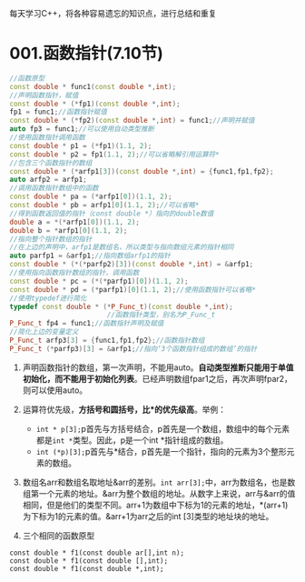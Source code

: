 每天学习C++，将各种容易遗忘的知识点，进行总结和重复
# 001.函数指针(7.10节)
```cpp
//函数原型
const double * func1(const double *,int);
//声明函数指针，赋值
const double * (*fp1)(const double *,int);
fp1 = func1;//函数指针赋值
const double * (*fp2)(const double *,int) = func1;//声明并赋值
auto fp3 = func1;//可以使用自动类型推断
//使用函数指针调用函数
const double * p1 = (*fp1)(1.1, 2);
const double * p2 = fp1(1.1, 2);//可以省略解引用运算符*
//包含三个函数指针的数组
const double * (*arfp1[3])(const double *,int) = {func1,fp1,fp2};
auto arfp2 = arfp1;
//调用函数指针数组中的函数
const double * pa = (*arfp1[0])(1.1, 2);
const double * pb = arfp1[0](1.1, 2);//可以省略*
//得到函数返回值的指针（const double *）指向的double数值
double a = *(*arfp1[0])(1.1, 2);
double b = *arfp1[0](1.1, 2);
//指向整个指针数组的指针
//在上边的声明中，arfp1是数组名，所以类型与指向数组元素的指针相同
auto parfp1 = &arfp1;//指向数组arfp1的指针
const double * (*(*parfp2)[3])(const double *,int) = &arfp1;
//使用指向函数指针数组的指针，调用函数
const double * pc = (*(*parfp1)[0])(1.1, 2);
const double * pd = (*parfp1)[0](1.1, 2);//使用函数指针可以省略*
//使用typedef进行简化
typedef const double * (*P_Func_t)(const double *,int);
						//函数指针类型，别名为P_Func_t
P_Func_t fp4 = func1;//函数指针声明及赋值
//简化上边的变量定义
P_Func_t arfp3[3] = {func1,fp1,fp2};//函数指针数组
P_Func_t (*parfp3)[3] = &arfp1;//指向‘3个函数指针组成的数组’的指针
```
1. 声明函数指针的数组，第一次声明，不能用auto。**自动类型推断只能用于单值初始化，而不能用于初始化列表**。已经声明数组fpar1之后，再次声明fpar2，则可以使用auto。
2. 运算符优先级，**方括号和圆括号，比\*的优先级高**。举例：

   + `int * p[3];`p首先与方括号结合，p首先是一个数组，数组中的每个元素都是`int *`类型。因此，p是一个int \*指针组成的数组。
   + `int (*p)[3];`p首先与*结合，p首先是一个指针，指向的元素为3个整形元素的数组。
3. 数组名arr和数组名取地址&arr的差别。`int arr[3];`中，arr为数组名，也是数组第一个元素的地址。&arr为整个数组的地址。从数字上来说，arr与&arr的值相同，但是他们的类型不同。arr+1为数组中下标为1的元素的地址，*(arr+1)为下标为1的元素的值。&arr+1为arr之后的int [3]类型的地址块的地址。
4. 三个相同的函数原型
```
const double * f1(const double ar[],int n);
const double * f1(const double [],int);
const double * f1(const double *,int);
```

